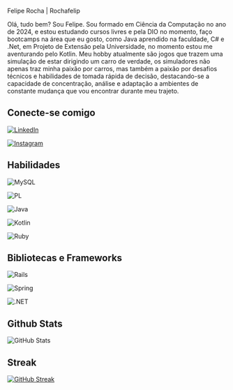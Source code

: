 
 Felipe Rocha | Rochafelip

Olá, tudo bem? Sou Felipe.
Sou formado em Ciência da Computação no ano de 2024, e estou estudando cursos livres e pela DIO no momento, faço bootcamps na área que eu gosto, como Java aprendido na faculdade, C# e .Net, em Projeto de Extensão pela Universidade, no momento estou me aventurando pelo Kotlin. 
Meu hobby atualmente são jogos que trazem uma simulação de estar dirigindo um carro de verdade, os simuladores não apenas traz minha paixão por carros, mas também a paixão por desafios técnicos e habilidades de tomada rápida de decisão, destacando-se a capacidade de concentração, análise e adaptação a ambientes de constante mudança que vou encontrar durante meu trajeto.


## Conecte-se comigo
[![LinkedIn](https://img.shields.io/badge/LinkedIn-2b0005?style=for-the-badge&logo=linkedin&logoColor=0E76A8)](https://www.linkedin.com/in/feliperochafrs/)

[![Instagram](https://img.shields.io/badge/Instagram-2b0005?style=for-the-badge&logo=instagram)](https://www.instagram.com/rochaf.r/)


## Habilidades

![MySQL](https://img.shields.io/badge/MySQL-00000F?style=for-the-badge&logo=mysql&logoColor=white)

![PL](https://img.shields.io/badge/PL%2FSQL-FFFFFF?style=for-the-badge&logo=oracle&logoColor=FF0000&labelColor=FFFFFF&color=FF0000)

![Java](https://img.shields.io/badge/java-%23ED8B00.svg?style=for-the-badge&logo=openjdk&logoColor=white)

![Kotlin](https://img.shields.io/badge/Kotlin-0095D5?&style=for-the-badge&logo=kotlin&logoColor=white)

![Ruby](https://img.shields.io/badge/Ruby-CC342D?style=for-the-badge&logo=ruby&logoColor=white)

## Bibliotecas e Frameworks

![Rails](https://img.shields.io/badge/rails-%23CC0000.svg?style=for-the-badge&logo=ruby-on-rails&logoColor=white)

![Spring](https://img.shields.io/badge/spring-%236DB33F.svg?style=for-the-badge&logo=spring&logoColor=white)

![.NET](https://img.shields.io/badge/.NET-5C2D91?style=for-the-badge&logo=.net&logoColor=white)

## Github Stats

![GitHub Stats](https://github-readme-stats.vercel.app/api?username=Rochafelip&theme=transparent&bg_color=000&border_color=30A3DC&show_icons=true&icon_color=30A3DC&title_color=E94D5F&text_color=FFF)

## Streak

[![GitHub Streak](https://streak-stats.demolab.com/?user=Rochafelip&theme=bear&background=000&border=30A3DC&dates=FFF)](https://git.io/streak-stats)
